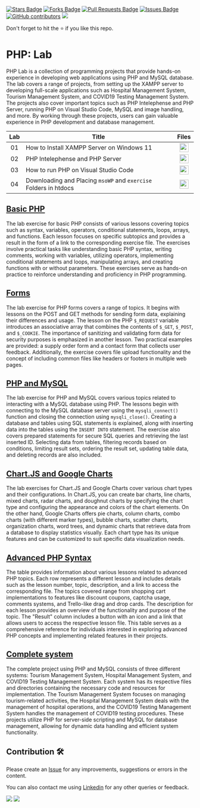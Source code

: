 <a href="https://github.com/drshahizan/learn-php/stargazers"><img src="https://img.shields.io/github/stars/drshahizan/learn-php" alt="Stars Badge"/></a>
<a href="https://github.com/drshahizan/learn-php/network/members"><img src="https://img.shields.io/github/forks/drshahizan/learn-php" alt="Forks Badge"/></a>
<a href="https://github.com/drshahizan/learn-php/pulls"><img src="https://img.shields.io/github/issues-pr/drshahizan/learn-php" alt="Pull Requests Badge"/></a>
<a href="https://github.com/drshahizan/learn-php/issues"><img src="https://img.shields.io/github/issues/drshahizan/learn-php" alt="Issues Badge"/></a>
<a href="https://github.com/drshahizan/learn-php/graphs/contributors"><img alt="GitHub contributors" src="https://img.shields.io/github/contributors/drshahizan/learn-php?color=2b9348"></a>
![](https://visitor-badge.glitch.me/badge?page_id=drshahizan/learn-php)

Don't forget to hit the :star: if you like this repo.

# PHP: Lab
PHP Lab is a collection of programming projects that provide hands-on experience in developing web applications using PHP and MySQL database. The lab covers a range of projects, from setting up the XAMPP server to developing full-scale applications such as Hospital Management System, Tourism Management System, and COVID19 Testing Management System. The projects also cover important topics such as PHP Intelephense and PHP Server, running PHP on Visual Studio Code, MySQL and image handling, and more. By working through these projects, users can gain valuable experience in PHP development and database management.


| Lab | Title | Files |
| :-----: | ----- | :------: | 
| 01 | How to Install XAMPP Server on Windows 11 |<a href="../../lab/php/lab1" ><img src="../../images/folder_info.png" width="24px" height="24px" ></a> |
| 02 | PHP Intelephense and PHP Server |<a href="../../lab/php/lab2" ><img src="../../images/folder_info.png" width="24px" height="24px"></a>|
| 03 | How to run PHP on Visual Studio Code |<a href="../../lab/php/lab3" ><img src="../../images/folder_info.png" width="24px" height="24px" ></a> |
| 04 | Downloading and Placing `msoWP` and `exercise` Folders in htdocs |<a href="../../lab/php/lab4" ><img src="../../images/folder_info.png" width="24px" height="24px" ></a> |

## [Basic PHP](01-basic.md)
The lab exercise for basic PHP consists of various lessons covering topics such as syntax, variables, operators, conditional statements, loops, arrays, and functions. Each lesson focuses on specific subtopics and provides a result in the form of a link to the corresponding exercise file. The exercises involve practical tasks like understanding basic PHP syntax, writing comments, working with variables, utilizing operators, implementing conditional statements and loops, manipulating arrays, and creating functions with or without parameters. These exercises serve as hands-on practice to reinforce understanding and proficiency in PHP programming.

## [Forms](02-form.md)
The lab exercise for PHP forms covers a range of topics. It begins with lessons on the POST and GET methods for sending form data, explaining their differences and usage. The lesson on the PHP `$_REQUEST` variable introduces an associative array that combines the contents of `$_GET`, `$_POST`, and `$_COOKIE`. The importance of sanitizing and validating form data for security purposes is emphasized in another lesson. Two practical examples are provided: a supply order form and a contact form that collects user feedback. Additionally, the exercise covers file upload functionality and the concept of including common files like headers or footers in multiple web pages. 

## [PHP and MySQL](03-mysql.md)
The lab exercise for PHP and MySQL covers various topics related to interacting with a MySQL database using PHP. The lessons begin with connecting to the MySQL database server using the `mysqli_connect()` function and closing the connection using `mysqli_close()`. Creating a database and tables using SQL statements is explained, along with inserting data into the tables using the `INSERT INTO` statement. The exercise also covers prepared statements for secure SQL queries and retrieving the last inserted ID. Selecting data from tables, filtering records based on conditions, limiting result sets, ordering the result set, updating table data, and deleting records are also included. 

## [Chart.JS and Google Charts](04-chart.md)
The lab exercises for Chart.JS and Google Charts cover various chart types and their configurations. In Chart.JS, you can create bar charts, line charts, mixed charts, radar charts, and doughnut charts by specifying the chart type and configuring the appearance and colors of the chart elements. On the other hand, Google Charts offers pie charts, column charts, combo charts (with different marker types), bubble charts, scatter charts, organization charts, word trees, and dynamic charts that retrieve data from a database to display statistics visually. Each chart type has its unique features and can be customized to suit specific data visualization needs.

## [Advanced PHP Syntax](05-advanced.md)
The table provides information about various lessons related to advanced PHP topics. Each row represents a different lesson and includes details such as the lesson number, topic, description, and a link to access the corresponding file. The topics covered range from shopping cart implementations to features like discount coupons, captcha usage, comments systems, and Trello-like drag and drop cards. The description for each lesson provides an overview of the functionality and purpose of the topic. The "Result" column includes a button with an icon and a link that allows users to access the respective lesson file. This table serves as a comprehensive reference for individuals interested in exploring advanced PHP concepts and implementing related features in their projects.

## [Complete system](06-system.md)
The complete project using PHP and MySQL consists of three different systems: Tourism Management System, Hospital Management System, and COVID19 Testing Management System. Each system has its respective files and directories containing the necessary code and resources for implementation. The Tourism Management System focuses on managing tourism-related activities, the Hospital Management System deals with the management of hospital operations, and the COVID19 Testing Management System handles the management of COVID19 testing procedures. These projects utilize PHP for server-side scripting and MySQL for database management, allowing for dynamic data handling and efficient system functionality.

## Contribution 🛠️
Please create an [Issue](https://github.com/drshahizan/learn-php/issues) for any improvements, suggestions or errors in the content.

You can also contact me using [Linkedin](https://www.linkedin.com/in/drshahizan/) for any other queries or feedback.

![](https://komarev.com/ghpvc/?username=drshahizan&label=Views&color=0e75b6&style=flat)
![](https://hit.yhype.me/github/profile?user_id=81284918)

